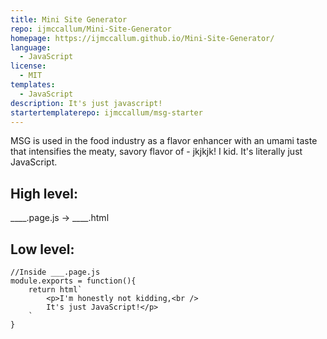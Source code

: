 ```yaml
---
title: Mini Site Generator
repo: ijmccallum/Mini-Site-Generator
homepage: https://ijmccallum.github.io/Mini-Site-Generator/
language:
  - JavaScript
license:
  - MIT
templates:
  - JavaScript
description: It's just javascript!
startertemplaterepo: ijmccallum/msg-starter
---
```


MSG is used in the food industry as a flavor enhancer with an umami taste that intensifies the meaty, savory flavor of - jkjkjk! I kid. It's literally just JavaScript.

## High level:

____.page.js ->  ____.html

## Low level:

```
//Inside ___.page.js
module.exports = function(){
    return html`
        <p>I'm honestly not kidding,<br />
        It's just JavaScript!</p>
    `
}
```